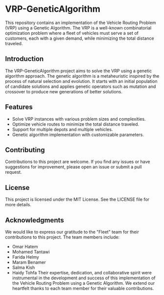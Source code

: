 # VRP-GeneticAlgorithm
This repository contains an implementation of the Vehicle Routing Problem (VRP) using a Genetic Algorithm. The VRP is a well-known combinatorial optimization problem where a fleet of vehicles must serve a set of customers, each with a given demand, while minimizing the total distance traveled.
## Introduction
The VRP-GeneticAlgorithm project aims to solve the VRP using a genetic algorithm approach. The genetic algorithm is a metaheuristic inspired by the process of natural selection and evolution. It starts with an initial population of candidate solutions and applies genetic operators such as mutation and crossover to produce new generations of better solutions.
## Features
- Solve VRP instances with various problem sizes and complexities.
- Optimize vehicle routes to minimize the total distance traveled.
- Support for multiple depots and multiple vehicles.
- Genetic algorithm implementation with customizable parameters.
## Contributing
Contributions to this project are welcome. If you find any issues or have suggestions for improvement, please open an issue or submit a pull request.

## License
This project is licensed under the MIT License. See the LICENSE file for more details.

## Acknowledgments
We would like to express our gratitude to the "Fleet" team for their contributions to this project. The team members include:

- Omar Hatem
- Mohamed Tantawi
- Farida Helmy
- Maram Benamer
- Salma Kish
- Haidy Tohfa
Their expertise, dedication, and collaborative spirit were instrumental in the development and success of this implementation of the Vehicle Routing Problem using a Genetic Algorithm. We extend our heartfelt thanks to each team member for their valuable contributions.
